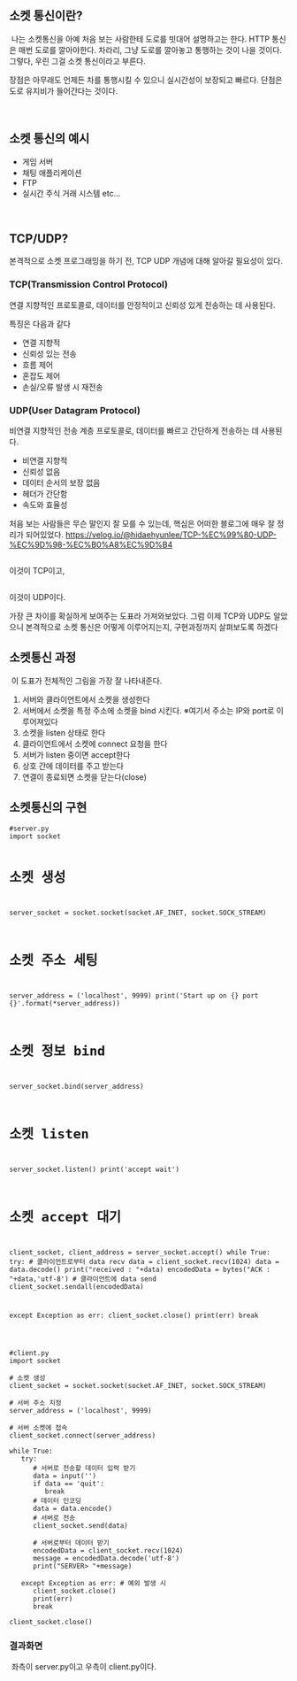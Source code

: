 <h2 id="소켓-통신이란">소켓 통신이란?</h2>
<p><img alt="" src="https://velog.velcdn.com/images/ysj7191/post/c1b8e673-6580-47ab-8e4a-55bda6b467cb/image.png" />
나는 소켓통신을 아예 처음 보는 사람한테 도로를 빗대어 설명하고는 한다. HTTP 통신은 매번 도로를 깔아야한다. 차라리, 그냥 도로를 깔아놓고 통행하는 것이 나을 것이다. 그렇다, 우린 그걸 소켓 통신이라고 부른다.</p>
<p>장점은 아무래도 언제든 차를 통행시킬 수 있으니 실시간성이 보장되고 빠르다.
단점은 도로 유지비가 들어간다는 것이다.</p>
<p>&nbsp;</p>
<h2 id="소켓-통신의-예시">소켓 통신의 예시</h2>
<ul>
<li>게임 서버</li>
<li>채팅 애플리케이션</li>
<li>FTP</li>
<li>실시간 주식 거래 시스템
etc...</li>
</ul>
<p>&nbsp;</p>
<h2 id="tcpudp">TCP/UDP?</h2>
<p>본격적으로 소켓 프로그래밍을 하기 전, TCP UDP 개념에 대해 알아갈 필요성이 있다.</p>
<h3 id="tcptransmission-control-protocol">TCP(Transmission Control Protocol)</h3>
<p>연결 지향적인 프로토콜로, 데이터를 안정적이고 신뢰성 있게 전송하는 데 사용된다.
<img alt="" src="https://velog.velcdn.com/images/ysj7191/post/3de4c64f-4ece-4807-b7d2-0b1caeda4ae2/image.png" /></p>
<p>특징은 다음과 같다</p>
<ul>
<li>연결 지향적</li>
<li>신뢰성 있는 전송</li>
<li>흐름 제어</li>
<li>혼잡도 제어</li>
<li>손실/오류 발생 시 재전송</li>
</ul>
<h3 id="udpuser-datagram-protocol">UDP(User Datagram Protocol)</h3>
<p>비연결 지향적인 전송 계층 프로토콜로, 데이터를 빠르고 간단하게 전송하는 데 사용된다.
<img alt="" src="https://velog.velcdn.com/images/ysj7191/post/f7959e88-823e-4fb3-82b2-9e8510e0d37d/image.png" /></p>
<ul>
<li>비연결 지향적</li>
<li>신뢰성 없음</li>
<li>데이터 순서의 보장 없음</li>
<li>헤더가 간단함</li>
<li>속도와 효율성</li>
</ul>
<p>처음 보는 사람들은 무슨 말인지 잘 모를 수 있는데, 핵심은 어떠한 블로그에 매우 잘 정리가 되어있었다. 
<a href="https://velog.io/@hidaehyunlee/TCP-%EC%99%80-UDP-%EC%9D%98-%EC%B0%A8%EC%9D%B4">https://velog.io/@hidaehyunlee/TCP-%EC%99%80-UDP-%EC%9D%98-%EC%B0%A8%EC%9D%B4</a></p>
<p><img alt="" src="https://velog.velcdn.com/images/ysj7191/post/ce58b927-1661-40c2-a8f6-309dfb79feca/image.png" /></p>
<p>이것이 TCP이고,</p>
<p><img alt="" src="https://velog.velcdn.com/images/ysj7191/post/30b60a26-915b-4923-9930-31dd590b695e/image.png" /></p>
<p>이것이 UDP이다.</p>
<p>가장 큰 차이를 확실하게 보여주는 도표라 가져와보았다.
그럼 이제 TCP와 UDP도 알았으니 본격적으로 소켓 통신은 어떻게 이루어지는지, 구현과정까지 살펴보도록 하겠다</p>
<h2 id="소켓통신-과정">소켓통신 과정</h2>
<p><img alt="" src="https://velog.velcdn.com/images/ysj7191/post/27157af4-13fa-4c28-ba39-345c8bc7a103/image.png" />
이 도표가 전체적인 그림을 가장 잘 나타내준다.</p>
<ol>
<li>서버와 클라이언트에서 소켓을 생성한다</li>
<li>서버에서 소켓을 특정 주소에 소켓을 bind 시킨다. ※여기서 주소는 IP와 port로 이루어져있다</li>
<li>소켓을 listen 상태로 한다</li>
<li>클라이언트에서 소켓에 connect 요청을 한다</li>
<li>서버가 listen 중이면 accept한다</li>
<li>상호 간에 데이터를 주고 받는다</li>
<li>연결이 종료되면 소켓을 닫는다(close)</li>
</ol>
<h2 id="소켓통신의-구현">소켓통신의 구현</h2>
<pre><code class="language-python">#server.py
import socket

# 소켓 생성
server_socket = socket.socket(socket.AF_INET, socket.SOCK_STREAM)

# 소켓 주소 세팅
server_address = ('localhost', 9999)
print('Start up on {} port {}'.format(*server_address))

# 소켓 정보 bind
server_socket.bind(server_address)

# 소켓 listen
server_socket.listen()
print('accept wait')

# 소켓 accept 대기
client_socket, client_address = server_socket.accept()
while True:
   try:
      # 클라이언트로부터 data recv
      data = client_socket.recv(1024)
      data = data.decode()
      print(&quot;received : &quot;+data)
      encodedData = bytes(&quot;ACK : &quot;+data,'utf-8')
      # 클라이언트에 data send
      client_socket.sendall(encodedData)

   except Exception as err:
      client_socket.close()
      print(err)
      break

</code></pre>
<pre><code class="language-python">#client.py
import socket

# 소켓 생성
client_socket = socket.socket(socket.AF_INET, socket.SOCK_STREAM)

# 서버 주소 지정
server_address = ('localhost', 9999)

# 서버 소켓에 접속
client_socket.connect(server_address)

while True:
   try:
      # 서버로 전송할 데이터 입력 받기
      data = input('')
      if data == 'quit':
         break
      # 데이터 인코딩
      data = data.encode()
      # 서버로 전송
      client_socket.send(data)

      # 서버로부터 데이터 받기
      encodedData = client_socket.recv(1024)
      message = encodedData.decode('utf-8')
      print(&quot;SERVER&gt; &quot;+message)

   except Exception as err: # 예외 발생 시
      client_socket.close()
      print(err)
      break

client_socket.close()</code></pre>
<h3 id="결과화면">결과화면</h3>
<p><img alt="" src="https://velog.velcdn.com/images/ysj7191/post/db796ed3-6865-416a-8f55-15b1555985de/image.png" />
좌측이 server.py이고 우측이 client.py이다.</p>
